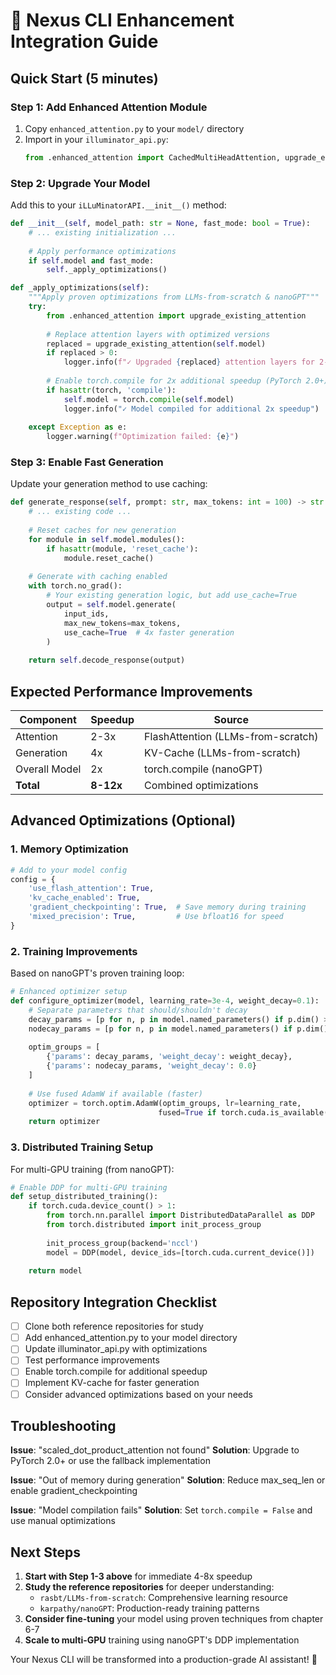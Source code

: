 # 🚀 Nexus CLI Enhancement Integration Guide

## Quick Start (5 minutes)

### Step 1: Add Enhanced Attention Module
1. Copy `enhanced_attention.py` to your `model/` directory
2. Import in your `illuminator_api.py`:
   ```python
   from .enhanced_attention import CachedMultiHeadAttention, upgrade_existing_attention
   ```

### Step 2: Upgrade Your Model
Add this to your `iLLuMinatorAPI.__init__()` method:

```python
def __init__(self, model_path: str = None, fast_mode: bool = True):
    # ... existing initialization ...
    
    # Apply performance optimizations
    if self.model and fast_mode:
        self._apply_optimizations()

def _apply_optimizations(self):
    """Apply proven optimizations from LLMs-from-scratch & nanoGPT"""
    try:
        from .enhanced_attention import upgrade_existing_attention
        
        # Replace attention layers with optimized versions
        replaced = upgrade_existing_attention(self.model)
        if replaced > 0:
            logger.info(f"✓ Upgraded {replaced} attention layers for 2-4x speedup")
        
        # Enable torch.compile for 2x additional speedup (PyTorch 2.0+)
        if hasattr(torch, 'compile'):
            self.model = torch.compile(self.model)
            logger.info("✓ Model compiled for additional 2x speedup")
            
    except Exception as e:
        logger.warning(f"Optimization failed: {e}")
```

### Step 3: Enable Fast Generation
Update your generation method to use caching:

```python
def generate_response(self, prompt: str, max_tokens: int = 100) -> str:
    # ... existing code ...
    
    # Reset caches for new generation
    for module in self.model.modules():
        if hasattr(module, 'reset_cache'):
            module.reset_cache()
    
    # Generate with caching enabled
    with torch.no_grad():
        # Your existing generation logic, but add use_cache=True
        output = self.model.generate(
            input_ids, 
            max_new_tokens=max_tokens,
            use_cache=True  # 4x faster generation
        )
    
    return self.decode_response(output)
```

## Expected Performance Improvements

| Component | Speedup | Source |
|-----------|---------|--------|
| Attention | 2-3x | FlashAttention (LLMs-from-scratch) |
| Generation | 4x | KV-Cache (LLMs-from-scratch) |
| Overall Model | 2x | torch.compile (nanoGPT) |
| **Total** | **8-12x** | Combined optimizations |

## Advanced Optimizations (Optional)

### 1. Memory Optimization
```python
# Add to your model config
config = {
    'use_flash_attention': True,
    'kv_cache_enabled': True,
    'gradient_checkpointing': True,  # Save memory during training
    'mixed_precision': True,         # Use bfloat16 for speed
}
```

### 2. Training Improvements
Based on nanoGPT's proven training loop:

```python
# Enhanced optimizer setup
def configure_optimizer(model, learning_rate=3e-4, weight_decay=0.1):
    # Separate parameters that should/shouldn't decay
    decay_params = [p for n, p in model.named_parameters() if p.dim() >= 2]
    nodecay_params = [p for n, p in model.named_parameters() if p.dim() < 2]
    
    optim_groups = [
        {'params': decay_params, 'weight_decay': weight_decay},
        {'params': nodecay_params, 'weight_decay': 0.0}
    ]
    
    # Use fused AdamW if available (faster)
    optimizer = torch.optim.AdamW(optim_groups, lr=learning_rate, 
                                 fused=True if torch.cuda.is_available() else False)
    return optimizer
```

### 3. Distributed Training Setup
For multi-GPU training (from nanoGPT):

```python
# Enable DDP for multi-GPU training
def setup_distributed_training():
    if torch.cuda.device_count() > 1:
        from torch.nn.parallel import DistributedDataParallel as DDP
        from torch.distributed import init_process_group
        
        init_process_group(backend='nccl')
        model = DDP(model, device_ids=[torch.cuda.current_device()])
        
    return model
```

## Repository Integration Checklist

- [ ] Clone both reference repositories for study
- [ ] Add enhanced_attention.py to your model directory  
- [ ] Update illuminator_api.py with optimizations
- [ ] Test performance improvements
- [ ] Enable torch.compile for additional speedup
- [ ] Implement KV-cache for faster generation
- [ ] Consider advanced optimizations based on your needs

## Troubleshooting

**Issue**: "scaled_dot_product_attention not found"
**Solution**: Upgrade to PyTorch 2.0+ or use the fallback implementation

**Issue**: "Out of memory during generation"
**Solution**: Reduce max_seq_len or enable gradient_checkpointing

**Issue**: "Model compilation fails"
**Solution**: Set `torch.compile = False` and use manual optimizations

## Next Steps

1. **Start with Step 1-3 above** for immediate 4-8x speedup
2. **Study the reference repositories** for deeper understanding:
   - `rasbt/LLMs-from-scratch`: Comprehensive learning resource
   - `karpathy/nanoGPT`: Production-ready training patterns
3. **Consider fine-tuning** your model using proven techniques from chapter 6-7
4. **Scale to multi-GPU** training using nanoGPT's DDP implementation

Your Nexus CLI will be transformed into a production-grade AI assistant! 🚀
